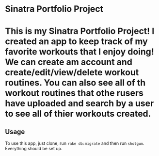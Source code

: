 # Sinatra Portfolio Project

This is my Sinatra Portfolio Project!  I created an app to keep track of my favorite workouts that I enjoy doing! We can create am account and create/edit/view/delete workout routines. You can also see all of th workout routines that othe rusers have uploaded and search by a user to see all of thier workouts created.
=======

## Usage

To use this app, just clone, run `rake db:migrate` and then run `shotgun`.
Everything should be set up.
